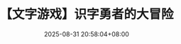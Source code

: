 ---
title: 【文字游戏】识字勇者的大冒险
date: 2025-08-31 20:58:04+08:00
id: 20250831_21C
coverId: word-game-2025C
videoParts:
  - https://www.ilanzou.com/s/eutzvtKm
  - https://www.ilanzou.com/s/m51zvt7r
  - https://www.ilanzou.com/s/ZYRzvtkF
---